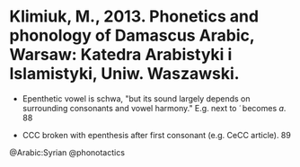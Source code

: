 # Klimiuk, M., 2013. Phonetics and phonology of Damascus Arabic, Warsaw: Katedra Arabistyki i Islamistyki, Uniw. Waszawski.

- Epenthetic vowel is schwa, "but its sound largely depends on surrounding consonants and vowel harmony." E.g. next to *ʿ* becomes *a*. 88

- CCC broken with epenthesis after first consonant (e.g. CeCC article). 89 

@Arabic:Syrian
@phonotactics
